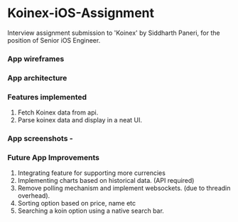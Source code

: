 # Koinex-iOS-Assignment
Interview assignment submission to 'Koinex' by Siddharth Paneri, for the position of Senior iOS Engineer.

### App wireframes



### App architecture




### Features implemented
1. Fetch Koinex data from api.
2. Parse koinex data and display in a neat UI.


### App screenshots -
 



### Future App Improvements
1. Integrating feature for supporting more currencies
2. Implementing charts based on historical data. (API required)
3. Remove polling mechanism and implement websockets. (due to threadin overhead).
4. Sorting option based on price, name etc
5. Searching a koin option using a native search bar.
